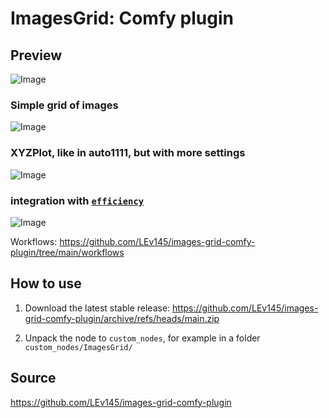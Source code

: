 # ImagesGrid: Comfy plugin


## Preview

![Image](https://github.com/LEv145/images-grid-comfy-plugin/blob/main/.readme/preview.png?raw=true)

### Simple grid of images

![Image](https://github.com/LEv145/images-grid-comfy-plugin/blob/main/workflows/mini.png?raw=true)

### XYZPlot, like in auto1111, but with more settings

![Image](https://github.com/LEv145/images-grid-comfy-plugin/blob/main/workflows/base.png?raw=true)

### integration with [`efficiency`](https://github.com/LucianoCirino/efficiency-nodes-comfyui)

![Image](https://github.com/LEv145/images-grid-comfy-plugin/blob/main/workflows/efficiency.png?raw=true)


Workflows: https://github.com/LEv145/images-grid-comfy-plugin/tree/main/workflows


## How to use

1. Download the latest stable release:
https://github.com/LEv145/images-grid-comfy-plugin/archive/refs/heads/main.zip

2. Unpack the node to `custom_nodes`, for example in a folder `custom_nodes/ImagesGrid/`


## Source

https://github.com/LEv145/images-grid-comfy-plugin
